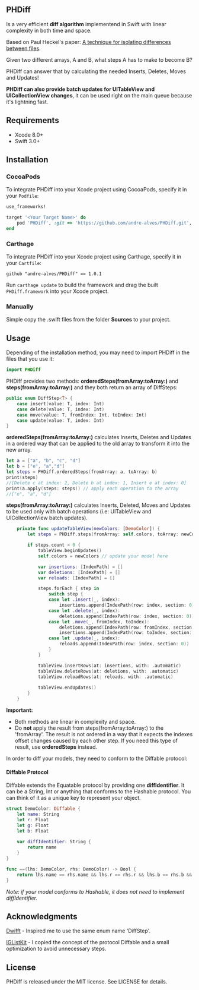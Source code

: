 ## PHDiff

Is a very efficient **diff algorithm** implementend in Swift with linear complexity in both time and space.

Based on Paul Heckel's paper: [A technique for isolating differences between files](http://dl.acm.org/citation.cfm?id=359467&dl=ACM&coll=DL&CFID=679858074&CFTOKEN=32818190).

Given two different arrays, A and B, what steps A has to make to become B? 

PHDiff can answer that by calculating the needed Inserts, Deletes, Moves and Updates!

**PHDiff can also provide batch updates for UITableView and UICollectionView changes**, it can be used right on the main queue because it's lightning fast.


## Requirements

- Xcode 8.0+
- Swift 3.0+


## Installation

### CocoaPods

To integrate PHDiff into your Xcode project using CocoaPods, specify it in your `Podfile`:

```ruby
use_frameworks!

target '<Your Target Name>' do
    pod 'PHDiff', :git => 'https://github.com/andre-alves/PHDiff.git', :tag => '1.0.1'
end
```

### Carthage

To integrate PHDiff into your Xcode project using Carthage, specify it in your `Cartfile`:

```ogdl
github "andre-alves/PHDiff" == 1.0.1
```

Run `carthage update` to build the framework and drag the built `PHDiff.framework` into your Xcode project.

### Manually

Simple copy the .swift files from the folder **Sources** to your project.


## Usage

Depending of the installation method, you may need to import PHDiff in the files that you use it:

```swift
import PHDiff
```
PHDiff provides two methods: **orderedSteps(fromArray:toArray:)** and **steps(fromArray:toArray:)** and they both return an array of DiffSteps:

```swift
public enum DiffStep<T> {
    case insert(value: T, index: Int)
    case delete(value: T, index: Int)
    case move(value: T, fromIndex: Int, toIndex: Int)
    case update(value: T, index: Int)
}
```

**orderedSteps(fromArray:toArray:)** calculates Inserts, Deletes and Updates in a ordered way that can be applied to the old array to transform it into the new array.

```swift
let a = ["a", "b", "c", "d"]
let b = ["e", "a","d"]
let steps = PHDiff.orderedSteps(fromArray: a, toArray: b)
print(steps)
//[Delete c at index: 2, Delete b at index: 1, Insert e at index: 0]
print(a.apply(steps: steps)) // apply each operation to the array
//["e", "a", "d"]
```

**steps(fromArray:toArray:)** calculates Inserts, Deleted, Moves and Updates to be used only with batch operations (i.e: UITableView and UICollectionView batch updates).

```swift
    private func updateTableView(newColors: [DemoColor]) {
        let steps = PHDiff.steps(fromArray: self.colors, toArray: newColors)

        if steps.count > 0 {
            tableView.beginUpdates()
            self.colors = newColors // update your model here

            var insertions: [IndexPath] = []
            var deletions: [IndexPath] = []
            var reloads: [IndexPath] = []

            steps.forEach { step in
                switch step {
                case let .insert(_, index):
                    insertions.append(IndexPath(row: index, section: 0))
                case let .delete(_, index):
                    deletions.append(IndexPath(row: index, section: 0))
                case let .move(_, fromIndex, toIndex):
                    deletions.append(IndexPath(row: fromIndex, section: 0))
                    insertions.append(IndexPath(row: toIndex, section: 0))
                case let .update(_, index):
                    reloads.append(IndexPath(row: index, section: 0))
                }
            }

            tableView.insertRows(at: insertions, with: .automatic)
            tableView.deleteRows(at: deletions, with: .automatic)
            tableView.reloadRows(at: reloads, with: .automatic)
            
            tableView.endUpdates()
        }
    }
```

**Important:**

- Both methods are linear in complexity and space.
- Do **not** apply the result from steps(fromArray:toArray:) to the 'fromArray'. The result is not ordered in a way that it expects the indexes offset changes caused by each other step. If you need this type of result, use **orderedSteps** instead.


In order to diff your models, they need to conform to the Diffable protocol:

#### Diffable Protocol

Diffable extends the Equatable protocol by providing one **diffIdentifier**. It can be a String, Int or anything that conforms to the Hashable protocol. You can think of it as a unique key to represent your object.

```swift
struct DemoColor: Diffable {
    let name: String
    let r: Float
    let g: Float
    let b: Float
    
    var diffIdentifier: String {
        return name
    }
}

func ==(lhs: DemoColor, rhs: DemoColor) -> Bool {
    return lhs.name == rhs.name && lhs.r == rhs.r && lhs.b == rhs.b && lhs.g == rhs.g
}
```

*Note: if your model conforms to Hashable, it does not need to implement diffIdentifier.*


## Acknowledgments

[Dwifft](https://github.com/jflinter/Dwifft) - Inspired me to use the same enum name 'DiffStep'.

[IGListKit](https://github.com/Instagram/IGListKit) - I copied the concept of the protocol Diffable and a small optimization to avoid unnecessary steps.


## License

PHDiff is released under the MIT license. See LICENSE for details.
